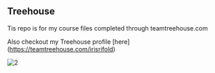## Treehouse

Tis repo is for my course files completed through teamtreehouse.com

Also checkout my Treehouse profile [here] (https://teamtreehouse.com/irisrifold)

![2](https://user-images.githubusercontent.com/21023620/49498886-33e04d00-f875-11e8-936a-ec03a2c01782.jpg)
